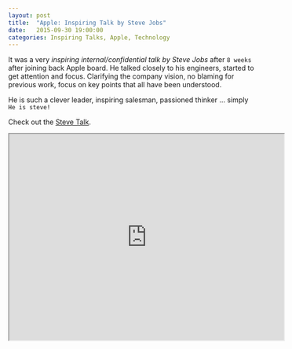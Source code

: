 ```yaml
---
layout: post
title:  "Apple: Inspiring Talk by Steve Jobs"
date:   2015-09-30 19:00:00
categories: Inspiring Talks, Apple, Technology
---
```

It was a very *inspiring internal/confidential talk by Steve Jobs* after `8 weeks` after joining back Apple board. He talked closely to his engineers, started to get attention and focus. Clarifying the company vision, no blaming for previous work, focus on key points that all have been understood. 

He is such a clever leader, inspiring salesman, passioned thinker ... simply `He is steve!`

Check out the [Steve Talk][steve-talk].
<iframe width='560' height='420' src='http://www.youtube.com/embed/9GMQhOm-Dqo'/>
Check his `movements`, `stop times`, `words`.

[steve-talk]:		https://www.youtube.com/watch?v=9GMQhOm-Dqo
